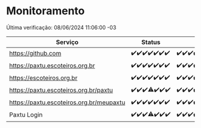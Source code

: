 # Monitoramento

Última verificação: 08/06/2024 11:06:00 -03

|Serviço|Status|Últimas 24h|
|---|---|---|
|https://github.com|<span title="2024-06-01: OK=24">✔️</span><span title="2024-06-02: OK=24">✔️</span><span title="2024-06-03: OK=24">✔️</span><span title="2024-06-04: OK=24">✔️</span><span title="2024-06-05: OK=24">✔️</span><span title="2024-06-06: OK=24">✔️</span><span title="2024-06-07: OK=14">✔️</span>|<span title="07/06/2024 11:06:00 -03 : 200">✔️</span><span title="07/06/2024 12:07:00 -03 : 200">✔️</span><span title="07/06/2024 13:07:00 -03 : 200">✔️</span><span title="07/06/2024 14:06:00 -03 : 200">✔️</span><span title="07/06/2024 15:10:00 -03 : 200">✔️</span><span title="07/06/2024 16:04:00 -03 : 200">✔️</span><span title="07/06/2024 17:07:00 -03 : 200">✔️</span><span title="07/06/2024 18:08:00 -03 : 200">✔️</span><span title="07/06/2024 19:06:00 -03 : 200">✔️</span><span title="07/06/2024 20:07:00 -03 : 200">✔️</span><span title="07/06/2024 21:33:00 -03 : 200">✔️</span><span title="07/06/2024 22:51:00 -03 : 200">✔️</span><span title="07/06/2024 23:24:00 -03 : 200">✔️</span><span title="08/06/2024 00:07:00 -03 : 200">✔️</span><span title="08/06/2024 01:08:00 -03 : 200">✔️</span><span title="08/06/2024 02:06:00 -03 : 200">✔️</span><span title="08/06/2024 03:08:00 -03 : 200">✔️</span><span title="08/06/2024 04:07:00 -03 : 200">✔️</span><span title="08/06/2024 05:08:00 -03 : 200">✔️</span><span title="08/06/2024 06:08:00 -03 : 200">✔️</span><span title="08/06/2024 07:07:00 -03 : 200">✔️</span><span title="08/06/2024 08:06:00 -03 : 200">✔️</span><span title="08/06/2024 09:10:00 -03 : 200">✔️</span><span title="08/06/2024 10:06:00 -03 : 200">✔️</span><span title="08/06/2024 11:06:00 -03 : 200">✔️</span>|
|https://paxtu.escoteiros.org.br|<span title="2024-06-01: OK=24">✔️</span><span title="2024-06-02: OK=24">✔️</span><span title="2024-06-03: OK=24">✔️</span><span title="2024-06-04: OK=24">✔️</span><span title="2024-06-05: OK=24">✔️</span><span title="2024-06-06: OK=24">✔️</span><span title="2024-06-07: OK=14">✔️</span>|<span title="07/06/2024 11:06:00 -03 : 200">✔️</span><span title="07/06/2024 12:07:00 -03 : 200">✔️</span><span title="07/06/2024 13:07:00 -03 : 200">✔️</span><span title="07/06/2024 14:06:00 -03 : 200">✔️</span><span title="07/06/2024 15:10:00 -03 : 200">✔️</span><span title="07/06/2024 16:04:00 -03 : 200">✔️</span><span title="07/06/2024 17:07:00 -03 : 200">✔️</span><span title="07/06/2024 18:08:00 -03 : 200">✔️</span><span title="07/06/2024 19:06:00 -03 : 200">✔️</span><span title="07/06/2024 20:07:00 -03 : 200">✔️</span><span title="07/06/2024 21:33:00 -03 : 200">✔️</span><span title="07/06/2024 22:51:00 -03 : 200">✔️</span><span title="07/06/2024 23:24:00 -03 : 200">✔️</span><span title="08/06/2024 00:07:00 -03 : 200">✔️</span><span title="08/06/2024 01:08:00 -03 : 200">✔️</span><span title="08/06/2024 02:06:00 -03 : 200">✔️</span><span title="08/06/2024 03:08:00 -03 : 200">✔️</span><span title="08/06/2024 04:07:00 -03 : 200">✔️</span><span title="08/06/2024 05:08:00 -03 : 200">✔️</span><span title="08/06/2024 06:08:00 -03 : 200">✔️</span><span title="08/06/2024 07:07:00 -03 : 200">✔️</span><span title="08/06/2024 08:06:00 -03 : 200">✔️</span><span title="08/06/2024 09:10:00 -03 : 200">✔️</span><span title="08/06/2024 10:06:00 -03 : 200">✔️</span><span title="08/06/2024 11:06:00 -03 : 200">✔️</span>|
|https://escoteiros.org.br|<span title="2024-06-01: OK=24">✔️</span><span title="2024-06-02: OK=24">✔️</span><span title="2024-06-03: OK=24">✔️</span><span title="2024-06-04: OK=24">✔️</span><span title="2024-06-05: OK=24">✔️</span><span title="2024-06-06: OK=24">✔️</span><span title="2024-06-07: OK=14">✔️</span>|<span title="07/06/2024 11:06:00 -03 : 200">✔️</span><span title="07/06/2024 12:07:00 -03 : 200">✔️</span><span title="07/06/2024 13:07:00 -03 : 200">✔️</span><span title="07/06/2024 14:06:00 -03 : 200">✔️</span><span title="07/06/2024 15:10:00 -03 : 200">✔️</span><span title="07/06/2024 16:04:00 -03 : 200">✔️</span><span title="07/06/2024 17:07:00 -03 : 200">✔️</span><span title="07/06/2024 18:08:00 -03 : 200">✔️</span><span title="07/06/2024 19:06:00 -03 : 200">✔️</span><span title="07/06/2024 20:07:00 -03 : 200">✔️</span><span title="07/06/2024 21:33:00 -03 : 200">✔️</span><span title="07/06/2024 22:51:00 -03 : 200">✔️</span><span title="07/06/2024 23:24:00 -03 : 200">✔️</span><span title="08/06/2024 00:07:00 -03 : 200">✔️</span><span title="08/06/2024 01:08:00 -03 : 200">✔️</span><span title="08/06/2024 02:06:00 -03 : 200">✔️</span><span title="08/06/2024 03:08:00 -03 : 200">✔️</span><span title="08/06/2024 04:07:00 -03 : 200">✔️</span><span title="08/06/2024 05:08:00 -03 : 200">✔️</span><span title="08/06/2024 06:08:00 -03 : 200">✔️</span><span title="08/06/2024 07:07:00 -03 : 200">✔️</span><span title="08/06/2024 08:06:00 -03 : 200">✔️</span><span title="08/06/2024 09:10:00 -03 : 200">✔️</span><span title="08/06/2024 10:06:00 -03 : 200">✔️</span><span title="08/06/2024 11:06:00 -03 : 200">✔️</span>|
|https://paxtu.escoteiros.org.br/paxtu|<span title="2024-06-01: OK=24">✔️</span><span title="2024-06-02: OK=24">✔️</span><span title="2024-06-03: OK=24">✔️</span><span title="2024-06-04: OK=23, Falhas=1">⚠️</span><span title="2024-06-05: OK=24">✔️</span><span title="2024-06-06: OK=24">✔️</span><span title="2024-06-07: OK=14">✔️</span>|<span title="07/06/2024 11:06:00 -03 : 200">✔️</span><span title="07/06/2024 12:07:00 -03 : 200">✔️</span><span title="07/06/2024 13:08:00 -03 : 200">✔️</span><span title="07/06/2024 14:06:00 -03 : 200">✔️</span><span title="07/06/2024 15:10:00 -03 : 200">✔️</span><span title="07/06/2024 16:04:00 -03 : 200">✔️</span><span title="07/06/2024 17:07:00 -03 : 200">✔️</span><span title="07/06/2024 18:08:00 -03 : 200">✔️</span><span title="07/06/2024 19:06:00 -03 : 200">✔️</span><span title="07/06/2024 20:07:00 -03 : 200">✔️</span><span title="07/06/2024 21:33:00 -03 : 200">✔️</span><span title="07/06/2024 22:51:00 -03 : 200">✔️</span><span title="07/06/2024 23:24:00 -03 : 200">✔️</span><span title="08/06/2024 00:07:00 -03 : 200">✔️</span><span title="08/06/2024 01:08:00 -03 : 200">✔️</span><span title="08/06/2024 02:07:00 -03 : 200">✔️</span><span title="08/06/2024 03:08:00 -03 : 200">✔️</span><span title="08/06/2024 04:07:00 -03 : 200">✔️</span><span title="08/06/2024 05:08:00 -03 : 200">✔️</span><span title="08/06/2024 06:08:00 -03 : 200">✔️</span><span title="08/06/2024 07:07:00 -03 : 200">✔️</span><span title="08/06/2024 08:06:00 -03 : 200">✔️</span><span title="08/06/2024 09:10:00 -03 : 200">✔️</span><span title="08/06/2024 10:06:00 -03 : 200">✔️</span><span title="08/06/2024 11:06:00 -03 : 200">✔️</span>|
|https://paxtu.escoteiros.org.br/meupaxtu|<span title="2024-06-01: OK=24">✔️</span><span title="2024-06-02: OK=24">✔️</span><span title="2024-06-03: OK=24">✔️</span><span title="2024-06-04: OK=24">✔️</span><span title="2024-06-05: OK=24">✔️</span><span title="2024-06-06: OK=24">✔️</span><span title="2024-06-07: OK=14">✔️</span>|<span title="07/06/2024 11:06:00 -03 : 200">✔️</span><span title="07/06/2024 12:07:00 -03 : 200">✔️</span><span title="07/06/2024 13:08:00 -03 : 200">✔️</span><span title="07/06/2024 14:06:00 -03 : 200">✔️</span><span title="07/06/2024 15:10:00 -03 : 200">✔️</span><span title="07/06/2024 16:04:00 -03 : 200">✔️</span><span title="07/06/2024 17:07:00 -03 : 200">✔️</span><span title="07/06/2024 18:08:00 -03 : 200">✔️</span><span title="07/06/2024 19:06:00 -03 : 200">✔️</span><span title="07/06/2024 20:07:00 -03 : 200">✔️</span><span title="07/06/2024 21:33:00 -03 : 200">✔️</span><span title="07/06/2024 22:51:00 -03 : 200">✔️</span><span title="07/06/2024 23:24:00 -03 : 200">✔️</span><span title="08/06/2024 00:07:00 -03 : 200">✔️</span><span title="08/06/2024 01:08:00 -03 : 200">✔️</span><span title="08/06/2024 02:07:00 -03 : 200">✔️</span><span title="08/06/2024 03:08:00 -03 : 200">✔️</span><span title="08/06/2024 04:07:00 -03 : 200">✔️</span><span title="08/06/2024 05:08:00 -03 : 200">✔️</span><span title="08/06/2024 06:08:00 -03 : 200">✔️</span><span title="08/06/2024 07:07:00 -03 : 200">✔️</span><span title="08/06/2024 08:06:00 -03 : 200">✔️</span><span title="08/06/2024 09:10:00 -03 : 200">✔️</span><span title="08/06/2024 10:06:00 -03 : 200">✔️</span><span title="08/06/2024 11:06:00 -03 : 200">✔️</span>|
|Paxtu Login|<span title="2024-06-01: OK=24">✔️</span><span title="2024-06-02: OK=24">✔️</span><span title="2024-06-03: OK=24">✔️</span><span title="2024-06-04: OK=23, Falhas=1">⚠️</span><span title="2024-06-05: OK=24">✔️</span><span title="2024-06-06: OK=24">✔️</span><span title="2024-06-07: OK=14">✔️</span>|<span title="07/06/2024 11:06:00 -03 : 200">✔️</span><span title="07/06/2024 12:07:00 -03 : 200">✔️</span><span title="07/06/2024 13:08:00 -03 : 200">✔️</span><span title="07/06/2024 14:06:00 -03 : 200">✔️</span><span title="07/06/2024 15:10:00 -03 : 200">✔️</span><span title="07/06/2024 16:04:00 -03 : 200">✔️</span><span title="07/06/2024 17:07:00 -03 : 200">✔️</span><span title="07/06/2024 18:08:00 -03 : 200">✔️</span><span title="07/06/2024 19:06:00 -03 : 200">✔️</span><span title="07/06/2024 20:07:00 -03 : 200">✔️</span><span title="07/06/2024 21:33:00 -03 : 200">✔️</span><span title="07/06/2024 22:51:00 -03 : 200">✔️</span><span title="07/06/2024 23:24:00 -03 : 200">✔️</span><span title="08/06/2024 00:07:00 -03 : 200">✔️</span><span title="08/06/2024 01:08:00 -03 : 200">✔️</span><span title="08/06/2024 02:07:00 -03 : 200">✔️</span><span title="08/06/2024 03:08:00 -03 : 200">✔️</span><span title="08/06/2024 04:07:00 -03 : 200">✔️</span><span title="08/06/2024 05:08:00 -03 : 200">✔️</span><span title="08/06/2024 06:08:00 -03 : 200">✔️</span><span title="08/06/2024 07:07:00 -03 : 200">✔️</span><span title="08/06/2024 08:06:00 -03 : 200">✔️</span><span title="08/06/2024 09:10:00 -03 : 200">✔️</span><span title="08/06/2024 10:06:00 -03 : 200">✔️</span><span title="08/06/2024 11:06:00 -03 : 200">✔️</span>|
